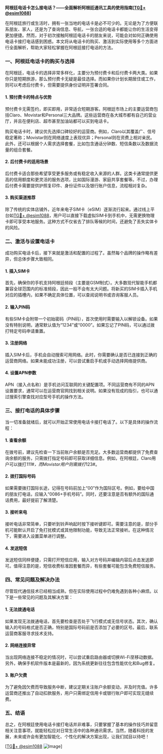 **阿根廷电话卡怎么接电话？——全面解析阿根廷通讯工具的使用指南[[TG💪+ @esim1088](https://t.me/s/esim1088)]**

在阿根廷旅行或生活时，拥有一张当地的电话卡是必不可少的。无论是为了方便联系朋友、家人，还是为了查询信息、导航，一张合适的电话卡都能让你的生活变得更加便捷。然而，对于初次接触阿根廷电话卡的朋友来说，可能会对如何正确使用电话卡接打电话感到困惑。本文将从电话卡的购买、激活到实际使用等多个方面进行全面解析，帮助大家轻松掌握在阿根廷接打电话的方法。

### 一、阿根廷电话卡的购买与选择

在阿根廷，电话卡的选择非常多样化，主要分为预付费卡和后付费卡两大类。如果你只是短期旅游，那么预付费卡无疑是最佳选择。而如果你计划长期居住或工作，则可以考虑后付费卡，但需要提供身份证明并签署合同。

#### 1. 预付费卡的特点与优势

预付费卡无需签约，即买即用，非常适合短期游客。阿根廷市场上的主要运营商包括Claro、Movistar和Personal三大品牌。这些运营商在各大城市都有自己的营业厅，并且在便利店、超市甚至加油站都可以买到电话卡。

购买电话卡时，建议优先选择口碑较好的运营商。例如，Claro以其覆盖广、信号稳定著称；Movistar则在网络速度上表现优异；Personal则在资费上相对亲民。此外，还可以根据个人需求选择套餐，比如包含通话分钟数、短信条数以及数据流量的组合套餐。

#### 2. 后付费卡的适用场景

后付费卡适合那些希望享受更多服务或有稳定收入来源的人群。这类卡通常提供更高的信用额度和更灵活的服务选项，比如国际漫游、家庭共享套餐等。不过，办理后付费卡需要提供护照复印件、身份证件以及银行账户信息，流程相对复杂。

#### 3. 购买渠道推荐

除了传统的实体店铺外，近年来电子SIM卡（eSIM）逐渐流行起来。通过线上平台如[TG💪+ @esim1088](https://t.me/s/esim1088)，用户可以直接下载虚拟SIM卡到手机中，无需更换物理卡即可享受本地服务。这种方式不仅省去了排队等候的时间，还避免了丢失实体卡的风险。

### 二、激活与设置电话卡

成功购买电话卡后，接下来就是激活和配置的过程了。虽然每个品牌的操作略有差异，但总体步骤大致相同。

#### 1. 插入SIM卡

首先，确保你的手机支持阿根廷频段（主要是GSM制式）。大多数现代智能手机都兼容全球范围内的标准频段，因此一般不会有太大问题。将新买的SIM卡插入手机对应的插槽内，如果不确定具体位置，可以查阅说明书或咨询客服人员。

#### 2. 输入PIN码

有些SIM卡会附带一个初始密码（PIN码），首次使用时需要输入以解锁设备。如果没有特别说明，通常默认值为“1234”或“0000”。如果忘记了PIN码，可以通过拨打特定号码申请重置。

#### 3. 注册网络

插入SIM卡后，手机会自动搜索可用网络。此时，你需要确认是否已连接到正确的运营商网络。如果未能成功注册，可以尝试重启手机或手动选择网络提供商。

#### 4. 设置APN参数

APN（接入点名称）是手机访问互联网的关键配置项。不同运营商有不同的APN设置要求，通常可以在运营商官网找到相关说明。如果没有现成的指引，也可以通过搜索引擎查找对应型号手机的操作方法。

### 三、接打电话的具体步骤

当一切准备就绪后，就可以开始正常使用电话卡接打电话了。以下是具体的操作流程：

#### 1. 查看余额

在拨号前，建议先检查一下当前账户余额是否充足。大多数运营商都提供了免费查询余额的服务，只需拨打指定号码即可获取详细信息。例如，在阿根廷，Claro用户可以拨打*111#，而Movistar用户则需拨打*123#。

#### 2. 拨打国际号码

如果需要拨打国际长途，记得在号码前加上“00”作为国际区号。例如，要给中国的朋友打电话，应输入“0086+手机号码”。同时，还要注意是否有额外的国际通话费用，最好提前了解清楚。

#### 3. 接听来电

接听电话非常简单，只要听到铃声响起时按下接听键即可。需要注意的是，部分手机可能默认开启了免打扰模式或其他限制功能，导致无法正常接听。在这种情况下，需要进入设置菜单进行调整。

#### 4. 发送短信

发送短信同样便捷，只需打开短信应用，输入对方号码并编辑内容后点击发送即可。值得注意的是，短信收费标准因套餐而异，有些套餐可能包含免费短信服务。

### 四、常见问题及解决办法

尽管现代通信技术已经相当成熟，但在实际使用过程中仍难免遇到各种小麻烦。以下是一些常见的问题及其解决方案：

#### 1. 无法拨通电话

如果发现无法拨通电话，首先要检查是否处于飞行模式或无信号状态。其次，确认输入的号码格式是否正确，特别是国际号码前是否添加了必要的区号。最后，联系运营商客服寻求技术支持。

#### 2. 网络连接异常

当出现网络连接不稳定的情况时，可以尝试重启路由器或切换Wi-Fi至移动数据。另外，确保手机软件版本是最新的，因为系统更新往往包含性能优化和Bug修复。

#### 3. 账户欠费

为了避免因欠费而导致服务中断，建议定期关注账户余额变动，并及时充值。许多运营商还推出了自动扣款服务，用户只需绑定信用卡或银行账户即可实现无缝续费。

### 五、结语

总之，在阿根廷使用电话卡接打电话并非难事，只要掌握了基本的操作技巧并留意相关注意事项，就能轻松应对日常生活中的各种通讯需求。当然，随着科技的发展，未来或许会有更加智能化、个性化的解决方案出现，让我们拭目以待吧！

[[TG💪+ @esim1088](https://t.me/s/esim1088) ![Image](https://i.postimg.cc/4NQfJmqS/Snipaste-2025-05-13-00-14-12.png)]